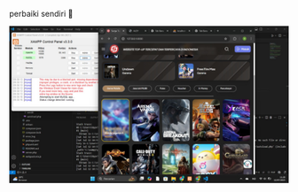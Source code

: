 perbaiki sendiri  🗿 

![HTML5](https://raw.githubusercontent.com/ALDY711/web-top-up-ou/refs/heads/main/IMG-20250712-WA0026.jpg)
